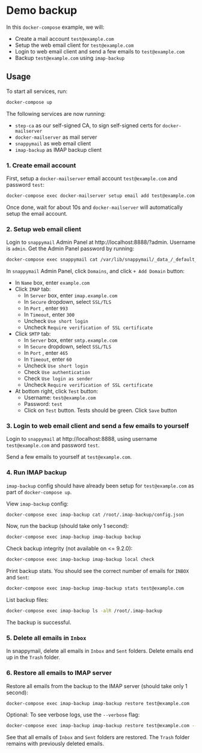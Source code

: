 # Demo backup

In this `docker-compose` example, we will:

- Create a mail account `test@example.com`
- Setup the web email client for `test@example.com`
- Login to web email client and send a few emails to `test@example.com`
- Backup `test@example.com` using `imap-backup`

## Usage

To start all services, run:

```sh
docker-compose up
```

The following services are now running:

- `step-ca` as our self-signed CA, to sign self-signed certs for `docker-mailserver`
- `docker-mailserver` as mail server
- `snappymail` as web email client
- `imap-backup` as IMAP backup client

### 1. Create email account

First, setup a `docker-mailserver` email account `test@example.com` and password `test`:

```sh
docker-compose exec docker-mailserver setup email add test@example.com
```

Once done, wait for about 10s and `docker-mailserver` will automatically setup the email account.

### 2. Setup web email client

Login to `snappymail` Admin Panel at http://localhost:8888/?admin. Username is `admin`. Get the Admin Panel password by running:

```sh
docker-compose exec snappymail cat /var/lib/snappymail/_data_/_default_/admin_password.txt
```

In `snappymail` Admin Panel, click `Domains`, and click `+ Add Domain` button:

- In `Name` box, enter `example.com`
- Click `IMAP` tab:
  - In `Server` box, enter `imap.example.com`
  - In `Secure` dropdown, select `SSL/TLS`
  - In `Port` , enter `993`
  - In `Timeout`, enter `300`
  - Uncheck `Use short login`
  - Uncheck `Require verification of SSL certificate`
- Click `SMTP` tab:
  - In `Server` box, enter `smtp.example.com`
  - In `Secure` dropdown, select `SSL/TLS`
  - In `Port` , enter `465`
  - In `Timeout`, enter `60`
  - Uncheck `Use short login`
  - Check `Use authentication`
  - Check `Use login as sender`
  - Uncheck `Require verification of SSL certificate`
- At bottom right, click `Test` button:
  - Username: `test@example.com`
  - Password: `test`
  - Click on `Test` button. Tests should be green. Click `Save` button

### 3. Login to web email client and send a few emails to yourself

Login to `snappymail` at http://localhost:8888, using username `test@example.com` and password `test`.

Send a few emails to yourself at `test@example.com`.

### 4. Run IMAP backup

`imap-backup` config should have already been setup for `test@example.com` as part of `docker-compose up`.

View `imap-backup` config:

```sh
docker-compose exec imap-backup cat /root/.imap-backup/config.json
```

Now, run the backup (should take only 1 second):

```sh
docker-compose exec imap-backup imap-backup backup
```

Check backup integrity (not available on <= 9.2.0):

```sh
docker-compose exec imap-backup imap-backup local check
```

Print backup stats. You should see the correct number of emails for `INBOX` and `Sent`:

```sh
docker-compose exec imap-backup imap-backup stats test@example.com
```

List backup files:

```sh
docker-compose exec imap-backup ls -alR /root/.imap-backup
```

The backup is successful.

### 5. Delete all emails in `Inbox`

In snappymail, delete all emails in `Inbox` and `Sent` folders. Delete emails end up in the `Trash` folder.

### 6. Restore all emails to IMAP server

Restore all emails from the backup to the IMAP server (should take only 1 second):

```sh
docker-compose exec imap-backup imap-backup restore test@example.com
```

Optional: To see verbose logs, use the `--verbose` flag:

```sh
docker-compose exec imap-backup imap-backup restore test@example.com --verbose
```

See that all emails of `Inbox` and `Sent` folders are restored. The `Trash` folder remains with previously deleted emails.
